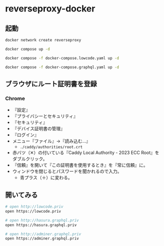 # reverseproxy-docker

## 起動

```bash
docker network create reverseproxy
```

```bash
docker compose up -d
```

```bash
docker compose -f docker-compose.lowcode.yaml up -d

docker compose -f docker-compose.graphql.yaml up -d
```

## ブラウザにルート証明書を登録

### Chrome

- 『設定』
- 『プライバシーとセキュリティ』
- 『セキュリティ』
- 『デバイス証明書の管理』
- 『ログイン』
- メニュー『ファイル』→『読み込む...』
    - `./caddy/authorities/root.crt`
- 赤バツ（✕）の付いている『Caddy Local Authority - 2023 ECC Root』をダブルクリック。
- 『信頼』を開いて『この証明書を使用するとき』を『常に信頼』に。
- ウィンドウを閉じるとパスワードを聞かれるので入力。
    - 青プラス（＋）に変わる。

## 開いてみる

```bash
# open http://lowcode.priv
open https://lowcode.priv
```

```bash
# open http://hasura.graphql.priv
open https://hasura.graphql.priv
```

```bash
# open http://adminer.graphql.priv
open https://adminer.graphql.priv
```
